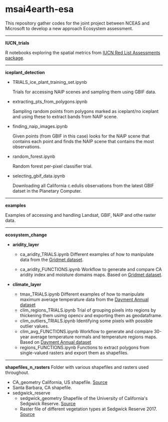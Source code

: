 # msai4earth-esa

This repository gather codes for the joint project between NCEAS and Microsoft to develop a new approach Ecosystem assessment.

----

**IUCN_trials**

R notebooks exploring the spatial metrics from [IUCN Red List Assessments package](https://cran.r-project.org/web/packages/redlistr/vignettes/redlistr-vignette.html). 

-----
**iceplant_detection**

- TRIALS_ice_plant_training_set.ipynb

    Trials for accessing NAIP scenes and sampling them using GBIF data.

- extracting_pts_from_polygons.ipynb

    Sampling random points from polygons marked as iceplant/no iceplant and using these to extract bands from NAIP scene.

- finding_naip_images.ipynb

    Given points (from GBIF in this case) looks for the NAIP scene that contains each point and finds the NAIP scene that contains the most observations. 

- random_forest.ipynb
    
    Random forest per-pixel classifier trial. 

- selecting_gbif_data.ipynb
    
    Downloading all California c.edulis observations from the latest GBIF datset in the Planetary Computer.

-----

**examples**

Examples of accessing and handling Landsat, GBIF, NAIP and othe raster data.

-----

**ecosystem_change**

- **aridity_layer**
  - ca_aridity_TRIALS.ipynb
  Different examples of how to manipulate data from the [Gridmet dataset](https://planetarycomputer.microsoft.com/dataset/gridmet).
 
  - ca_aridity_FUNCTIONS.ipynb
  Workflow to generate and compare CA aridity index and moisture domains maps. Based on [Gridmet dataset](https://planetarycomputer.microsoft.com/dataset/gridmet).
 
 
- **climate_layer**
  - tmax_TRIALS.ipynb
  Different examples of how to manipulate maximum average temperature data from the [Dayment Annual dataset](https://planetarycomputer.microsoft.com/dataset/daymet-annual-na)
  - clim_regions_TRIALS.ipynb
  Trial of grouping pixels into regions by thickening them usimg opencv and exporting them as geodataframe.
  - clim_outliers_TRIALS.ipynb
  Identifying some pixels with possible outlier values.
  - clim_avg_FUNCTIONS.ipynb
  Workflow to generate and compare 30-year average temperature normals and temperature regions maps. Based on [Dayment Annual dataset](https://planetarycomputer.microsoft.com/dataset/daymet-annual-na)
  - regions_FUNCTIONS.ipynb
  Functions to extract polygons from single-valued rasters and export them as shapefiles.

-----
  
**shapefiles_n_rasters**
Folder with various shapefiles and rasters used throughout.
- CA_geometry
  California, US shapefile. [Source](https://data.ca.gov/dataset/ca-geographic-boundaries)
- Santa Barbara, CA shapefile. 
- sedgwick_reserve
  - sedgwick_geometry
  Shapefile of the University of California's Sedgwick Reserve. [Source](https://www.dropbox.com/sh/kwt1dvdsloe5fep/AAA-HJPYdnPEOoSdD6dJKKMma/Sedgwick%20Reserve%20(32)?dl=0&preview=Sedgwick.zip&subfolder_nav_tracking=1)
  - Raster file of different vegetation types at Sedgwick Reserve 2017. [Source](https://databasin.org/datasets/6693af651946425c8633551df0457526/)


  
 
